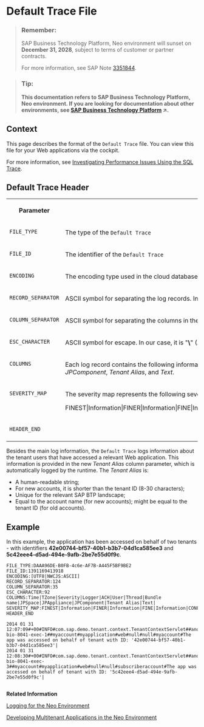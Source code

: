 <!-- loio1b651b3aa5f54538a8f452f6fda0f5c3 -->

# Default Trace File

> ### Remember:  
> SAP Business Technology Platform, Neo environment will sunset on **December 31, 2028**, subject to terms of customer or partner contracts.
> 
> For more information, see SAP Note [3351844](https://me.sap.com/notes/3351844).

> ### Tip:  
> **This documentation refers to SAP Business Technology Platform, Neo environment. If you are looking for documentation about other environments, see [SAP Business Technology Platform](https://help.sap.com/viewer/65de2977205c403bbc107264b8eccf4b/Cloud/en-US/6a2c1ab5a31b4ed9a2ce17a5329e1dd8.html "SAP Business Technology Platform (SAP BTP) is an integrated offering comprised of four technology portfolios: database and data management, application development and integration, analytics, and intelligent technologies. The platform offers users the ability to turn data into business value, compose end-to-end business processes, and build and extend SAP applications quickly.") :arrow_upper_right:.**



## Context

This page describes the format of the `Default Trace` file. You can view this file for your Web applications via the cockpit.

For more information, see [Investigating Performance Issues Using the SQL Trace](../30-development-neo/investigating-performance-issues-using-the-sql-trace-e820e18.md).



## Default Trace Header


<table>
<tr>
<th valign="top">

Parameter

</th>
<th valign="top">

Description

</th>
</tr>
<tr>
<td valign="top">

`FILE_TYPE`

</td>
<td valign="top">

The type of the `Default Trace`

</td>
</tr>
<tr>
<td valign="top">

`FILE_ID`

</td>
<td valign="top">

The identifier of the `Default Trace`

</td>
</tr>
<tr>
<td valign="top">

`ENCODING`

</td>
<td valign="top">

The encoding type used in the cloud database

</td>
</tr>
<tr>
<td valign="top">

`RECORD_SEPARATOR`

</td>
<td valign="top">

ASCII symbol for separating the log records. In our case, it is "**|**" \(ASCII code: **124**\)

</td>
</tr>
<tr>
<td valign="top">

`COLUMN_SEPARATOR`

</td>
<td valign="top">

ASCII symbol for separating the columns in the `Default Trace`. In our case, it is "**\#**" \(ASCII code: **35**\)

</td>
</tr>
<tr>
<td valign="top">

`ESC_CHARACTER`

</td>
<td valign="top">

ASCII symbol for escape. In our case, it is "**\\**" \(ASCII code: **92**\)

</td>
</tr>
<tr>
<td valign="top">

`COLUMNS`

</td>
<td valign="top">

Each log record contains the following information in the order displayed in the log file header: *Time*, *TZone*, *Severity*, *Logger*, *ACH*, *User*, *Thread*, *Bundle name*, *JPSpace*, *JPAppliance*, *JPComponent*, *Tenant Alias*, and *Text*.

</td>
</tr>
<tr>
<td valign="top">

`SEVERITY_MAP`

</td>
<td valign="top">

The severity map represents the following severity levels order:

FINEST|Information|FINER|Information|FINE|Information|CONFIG|Information|DEBUG|Information|PATH|Information|INFO|Information|WARNING|Warning|ERROR|Error|SEVERE|Error|FATAL|Error

</td>
</tr>
<tr>
<td valign="top">

`HEADER_END`

</td>
<td valign="top">

 

</td>
</tr>
</table>

Besides the main log information, the `Default Trace` logs information about the tenant users that have accessed a relevant Web application. This information is provided in the new *Tenant Alias* column parameter, which is automatically logged by the runtime. The *Tenant Alias* is:

-   A human-readable string;
-   For new accounts, it is shorter than the tenant ID \(8-30 characters\);
-   Unique for the relevant SAP BTP landscape;
-   Equal to the account name \(for new accounts\); might be equal to the tenant ID \(for old accounts\).



## Example

In this example, the application has been accessed on behalf of two tenants - with identifiers **42e00744-bf57-40b1-b3b7-04d1ca585ee3** and **5c42eee4-d5ad-494e-9afb-2be7e55d0f9c**.

```
FILE_TYPE:DAAA96DE-B0FB-4c6e-AF7B-A445F5BF9BE2
FILE_ID:1391169413918
ENCODING:[UTF8|NWCJS:ASCII]
RECORD_SEPARATOR:124
COLUMN_SEPARATOR:35
ESC_CHARACTER:92
COLUMNS:Time|TZone|Severity|Logger|ACH|User|Thread|Bundle name|JPSpace|JPAppliance|JPComponent|Tenant Alias|Text|
SEVERITY_MAP:FINEST|Information|FINER|Information|FINE|Information|CONFIG|Information|DEBUG|Information|PATH|Information|INFO|Information|WARNING|Warning|ERROR|Error|SEVERE|Error|FATAL|Error
HEADER_END

2014 01 31 12:07:09#+00#INFO#com.sap.demo.tenant.context.TenantContextServlet##anonymous#http-bio-8041-exec-1##myaccount#myapplication#web#null#null#myaccount#The app was accessed on behalf of tenant with ID: '42e00744-bf57-40b1-b3b7-04d1ca585ee3'|
2014 01 31 12:08:30#+00#INFO#com.sap.demo.tenant.context.TenantContextServlet##anonymous#http-bio-8041-exec-3##myaccount#myapplication#web#null#null#subscriberaccount#The app was accessed on behalf of tenant with ID: '5c42eee4-d5ad-494e-9afb-2be7e55d0f9c'|


```

**Related Information**  


[Logging for the Neo Environment](https://help.sap.com/viewer/ee8e8a203e024bbb8c8c2d03fce527dc/Cloud/en-US/e6e8ccd3bb571014b6afdc54744eef4d.html)

[Developing Multitenant Applications in the Neo Environment](../30-development-neo/developing-multitenant-applications-in-the-neo-environment-54a7615.md "In the Neo environment of SAP BTP, you can develop and run multitenant (tenant-aware) applications. These applications run on a shared compute unit that can be used by multiple consumers (tenants). Each consumer accesses the application through a dedicated URL.")

